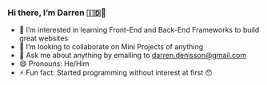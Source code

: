 ### Hi there, I’m Darren 🇮🇩👋

- 🌱 I’m interested in learning Front-End and Back-End Frameworks to build great websites
- 👯 I’m looking to collaborate on Mini Projects of anything
- 💬 Ask me about anything by emailing to [darren.denisson@gmail.com](mailto:darren.denisson@gmail.com)
- 😄 Pronouns: He/Him
- ⚡ Fun fact: Started programming without interest at first 😯

<!--
**dc-darren/dc-darren** is a ✨ _special_ ✨ repository because its `README.md` (this file) appears on your GitHub profile.

Here are some ideas to get you started:

- 🔭 I’m currently working on ...
- 🌱 I’m currently learning ...
- 👯 I’m looking to collaborate on ...
- 🤔 I’m looking for help with ...
- 💬 Ask me about ...
- 📫 How to reach me: ...
- 😄 Pronouns: ...
- ⚡ Fun fact: ...
-->
